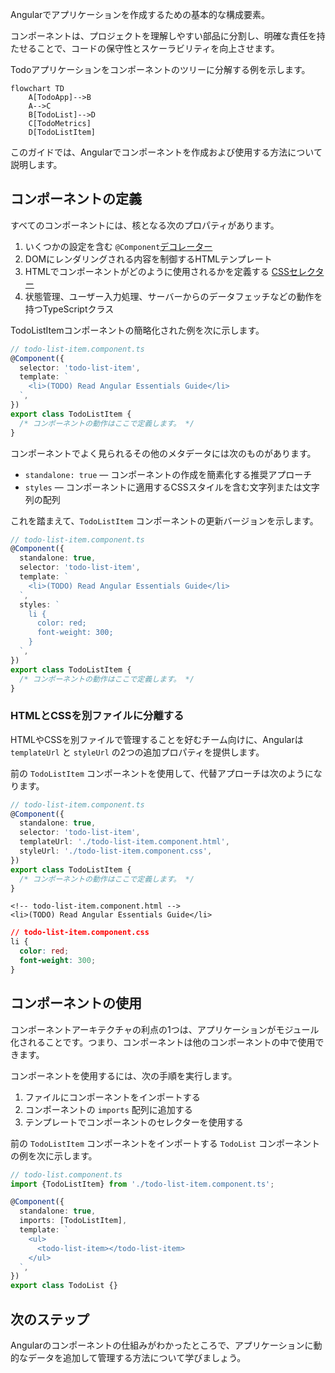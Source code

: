 <docs-decorative-header title="コンポーネント" imgSrc="adev/src/assets/images/components.svg"> <!-- markdownlint-disable-line -->
Angularでアプリケーションを作成するための基本的な構成要素。
</docs-decorative-header>

コンポーネントは、プロジェクトを理解しやすい部品に分割し、明確な責任を持たせることで、コードの保守性とスケーラビリティを向上させます。

Todoアプリケーションをコンポーネントのツリーに分解する例を示します。

```mermaid
flowchart TD
    A[TodoApp]-->B
    A-->C
    B[TodoList]-->D
    C[TodoMetrics]
    D[TodoListItem]
```

このガイドでは、Angularでコンポーネントを作成および使用する方法について説明します。

## コンポーネントの定義

すべてのコンポーネントには、核となる次のプロパティがあります。

1. いくつかの設定を含む `@Component`[デコレーター](https://www.typescriptlang.org/docs/handbook/decorators.html)
2. DOMにレンダリングされる内容を制御するHTMLテンプレート
3. HTMLでコンポーネントがどのように使用されるかを定義する [CSSセレクター](https://developer.mozilla.org/docs/Learn/CSS/Building_blocks/Selectors)
4. 状態管理、ユーザー入力処理、サーバーからのデータフェッチなどの動作を持つTypeScriptクラス

TodoListItemコンポーネントの簡略化された例を次に示します。

```ts
// todo-list-item.component.ts
@Component({
  selector: 'todo-list-item',
  template: `
    <li>(TODO) Read Angular Essentials Guide</li>
  `,
})
export class TodoListItem {
  /* コンポーネントの動作はここで定義します。 */
}
```

コンポーネントでよく見られるその他のメタデータには次のものがあります。

- `standalone: true` — コンポーネントの作成を簡素化する推奨アプローチ
- `styles` — コンポーネントに適用するCSSスタイルを含む文字列または文字列の配列

これを踏まえて、`TodoListItem` コンポーネントの更新バージョンを示します。

```ts
// todo-list-item.component.ts
@Component({
  standalone: true,
  selector: 'todo-list-item',
  template: `
    <li>(TODO) Read Angular Essentials Guide</li>
  `,
  styles: `
    li {
      color: red;
      font-weight: 300;
    }
  `,
})
export class TodoListItem {
  /* コンポーネントの動作はここで定義します。 */
}
```

### HTMLとCSSを別ファイルに分離する

HTMLやCSSを別ファイルで管理することを好むチーム向けに、Angularは `templateUrl` と `styleUrl` の2つの追加プロパティを提供します。

前の `TodoListItem` コンポーネントを使用して、代替アプローチは次のようになります。

```ts
// todo-list-item.component.ts
@Component({
  standalone: true,
  selector: 'todo-list-item',
  templateUrl: './todo-list-item.component.html',
  styleUrl: './todo-list-item.component.css',
})
export class TodoListItem {
  /* コンポーネントの動作はここで定義します。 */
}
```

```angular-html
<!-- todo-list-item.component.html -->
<li>(TODO) Read Angular Essentials Guide</li>
```

```css
// todo-list-item.component.css
li {
  color: red;
  font-weight: 300;
}
```

## コンポーネントの使用

コンポーネントアーキテクチャの利点の1つは、アプリケーションがモジュール化されることです。つまり、コンポーネントは他のコンポーネントの中で使用できます。

コンポーネントを使用するには、次の手順を実行します。

1. ファイルにコンポーネントをインポートする
2. コンポーネントの `imports` 配列に追加する
3. テンプレートでコンポーネントのセレクターを使用する

前の `TodoListItem` コンポーネントをインポートする `TodoList` コンポーネントの例を次に示します。

```ts
// todo-list.component.ts
import {TodoListItem} from './todo-list-item.component.ts';

@Component({
  standalone: true,
  imports: [TodoListItem],
  template: `
    <ul>
      <todo-list-item></todo-list-item>
    </ul>
  `,
})
export class TodoList {}
```

## 次のステップ

Angularのコンポーネントの仕組みがわかったところで、アプリケーションに動的なデータを追加して管理する方法について学びましょう。

<docs-pill-row>
  <docs-pill title="動的なデータの管理" href="essentials/managing-dynamic-data" />
</docs-pill-row>
